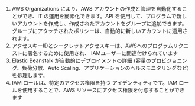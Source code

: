 1. AWS Organizations により、AWS アカウントの作成と管理を自動化することができ、IT の運用を簡素化できます。API を使用して、プログラムで新しいアカウントを作成し、作成されたアカウントをグループに追加できます。グループにアタッチされたポリシーは、自動的に新しいアカウントに適用されます。
2. アクセスキーIDとシークレットアクセスキーは、AWSへのプログラムリクエストに署名するために使用され、 IAMユーザーに関連付けられています
3. Elastic Beanstalk が自動的にデプロイメントの詳細 (容量のプロビジョニング、負荷分散、Auto Scaling、アプリケーションのヘルスモニタリングなど) を処理します。
4. IAM ロールは、特定のアクセス権限を持つ アイデンティティです。IAM ロールを使用することで、AWS リソースにアクセス権限を付与することができます
